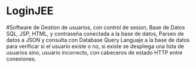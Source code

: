 # LoginJEE

#Software de Gestion de usuarios, con control de sesion, Base de Datos SQL, JSP, HTML, y contraseña conectada a la base de datos, Parseo de datos a JSON y consulta con Database Query Languaje a la base de datos para verificar si el usuario existe o no, si existe se despliega una lista de usuarios sino, usuario incorrecto, con cabeceros de estado HTTP entre conexiones.

